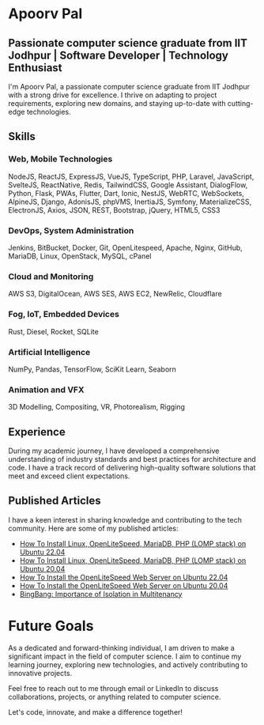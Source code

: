 # Apoorv Pal

## Passionate computer science graduate from IIT Jodhpur | Software Developer | Technology Enthusiast

I'm Apoorv Pal, a passionate computer science graduate from IIT Jodhpur with a strong drive for excellence. I thrive on adapting to project requirements, exploring new domains, and staying up-to-date with cutting-edge technologies.
## Skills
### Web, Mobile Technologies
NodeJS, ReactJS, ExpressJS, VueJS, TypeScript, PHP, Laravel, JavaScript, SvelteJS, ReactNative, Redis, TailwindCSS, Google Assistant, DialogFlow, Python, Flask, PWAs, Flutter, Dart, Ionic, NestJS, WebRTC, WebSockets, AlpineJS, Django, AdonisJS, phpVMS, InertiaJS, Symfony, MaterializeCSS, ElectronJS, Axios, JSON, REST, Bootstrap, jQuery, HTML5, CSS3

### DevOps, System Administration
Jenkins, BitBucket, Docker, Git, OpenLitespeed, Apache, Nginx, GitHub, MariaDB, Linux, OpenStack, MySQL, cPanel

### Cloud and Monitoring
AWS S3, DigitalOcean, AWS SES, AWS EC2, NewRelic, Cloudflare

### Fog, IoT, Embedded Devices
Rust, Diesel, Rocket, SQLite

### Artificial Intelligence
NumPy, Pandas, TensorFlow, SciKit Learn, Seaborn

### Animation and VFX
3D Modelling, Compositing, VR, Photorealism, Rigging

## Experience

During my academic journey, I have developed a comprehensive understanding of industry standards and best practices for architecture and code. I have a track record of delivering high-quality software solutions that meet and exceed client expectations.

## Published Articles

I have a keen interest in sharing knowledge and contributing to the tech community. Here are some of my published articles:
- [How To Install Linux, OpenLiteSpeed, MariaDB, PHP (LOMP stack) on Ubuntu 22.04](https://www.digitalocean.com/community/tutorials/how-to-install-linux-openlitespeed-mariadb-php-lomp-stack-on-ubuntu-22-04)
- [How To Install Linux, OpenLiteSpeed, MariaDB, PHP (LOMP stack) on Ubuntu 20.04](https://www.digitalocean.com/community/tutorials/how-to-install-linux-openlitespeed-mariadb-php-lomp-stack-on-ubuntu-20-04)
- [How To Install the OpenLiteSpeed Web Server on Ubuntu 22.04](https://www.digitalocean.com/community/tutorials/how-to-install-the-openlitespeed-web-server-on-ubuntu-22-04)
- [How To Install the OpenLiteSpeed Web Server on Ubuntu 20.04](https://www.digitalocean.com/community/tutorials/how-to-install-the-openlitespeed-web-server-on-ubuntu-20-04)
- [BingBang: Importance of Isolation in Multitenancy](https://apoorvpal.in/blog/post/bingbang-importance-of-isolation-in-multitenancy)

# Future Goals

As a dedicated and forward-thinking individual, I am driven to make a significant impact in the field of computer science. I aim to continue my learning journey, exploring new technologies, and actively contributing to innovative projects.

Feel free to reach out to me through email or LinkedIn to discuss collaborations, projects, or anything related to computer science.

Let's code, innovate, and make a difference together!
